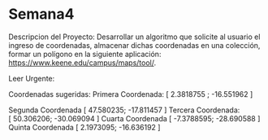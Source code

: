 # Semana4

Descripcion del Proyecto:
Desarrollar un algoritmo que solicite al usuario el ingreso de coordenadas, almacenar dichas coordenadas en una colección, formar un polígono en la siguiente aplicación: https://www.keene.edu/campus/maps/tool/.

Leer Urgente:

Coordenadas sugeridas:
Primera Coordenada:
[
     2.3818755 ;
    -16.551962
]

Segunda Coordenada
[
        47.580235;
        -17.811457
]
Tercera Coordenada:      
[
        50.306206;
        -30.069094
]
Cuarta Coordenada
[
        -7.3788595;
        -28.690588
]
Quinta Coordenada
[
        2.1973095;
        -16.636192
]
